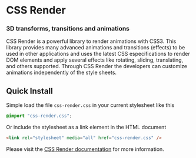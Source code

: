 # CSS Render
### 3D transforms, transitions and animations

CSS Render is a powerful library to render animations with CSS3. This library provides many advanced animations and transitions (effects) to be used in other applications and uses the latest CSS especifications to render DOM elements and apply several effects like rotating, sliding, translating, and others supported. Through CSS Render the developers can customize animations independently of the style sheets.

Quick Install
-------------
Simple load the file `css-render.css` in your current stylesheet like this
```css
@import "css-render.css";
```
Or include the stylesheet as a link element in the HTML document
```html
<link rel="stylesheet" media="all" href="css-render.css" />
```
Please visit the [CSS Render documentation](http://pleets.org/docs/CS20140402/quick-start)
for more information.
